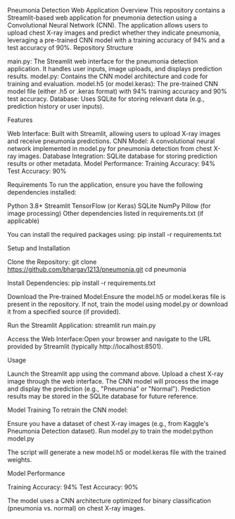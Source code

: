 Pneumonia Detection Web Application
Overview
This repository contains a Streamlit-based web application for pneumonia detection using a Convolutional Neural Network (CNN). The application allows users to upload chest X-ray images and predict whether they indicate pneumonia, leveraging a pre-trained CNN model with a training accuracy of 94% and a test accuracy of 90%.
Repository Structure

main.py: The Streamlit web interface for the pneumonia detection application. It handles user inputs, image uploads, and displays prediction results.
model.py: Contains the CNN model architecture and code for training and evaluation.
model.h5 (or model.keras): The pre-trained CNN model file (either .h5 or .keras format) with 94% training accuracy and 90% test accuracy.
Database: Uses SQLite for storing relevant data (e.g., prediction history or user inputs).

Features

Web Interface: Built with Streamlit, allowing users to upload X-ray images and receive pneumonia predictions.
CNN Model: A convolutional neural network implemented in model.py for pneumonia detection from chest X-ray images.
Database Integration: SQLite database for storing prediction results or other metadata.
Model Performance: 
Training Accuracy: 94%
Test Accuracy: 90%



Requirements
To run the application, ensure you have the following dependencies installed:

Python 3.8+
Streamlit
TensorFlow (or Keras)
SQLite
NumPy
Pillow (for image processing)
Other dependencies listed in requirements.txt (if applicable)

You can install the required packages using:
pip install -r requirements.txt

Setup and Installation

Clone the Repository:
git clone https://github.com/bhargav1213/pneumonia.git
cd pneumonia


Install Dependencies:
pip install -r requirements.txt


Download the Pre-trained Model:Ensure the model.h5 or model.keras file is present in the repository. If not, train the model using model.py or download it from a specified source (if provided).

Run the Streamlit Application:
streamlit run main.py


Access the Web Interface:Open your browser and navigate to the URL provided by Streamlit (typically http://localhost:8501).


Usage

Launch the Streamlit app using the command above.
Upload a chest X-ray image through the web interface.
The CNN model will process the image and display the prediction (e.g., "Pneumonia" or "Normal").
Prediction results may be stored in the SQLite database for future reference.

Model Training
To retrain the CNN model:

Ensure you have a dataset of chest X-ray images (e.g., from Kaggle's Pneumonia Detection dataset).
Run model.py to train the model:python model.py


The script will generate a new model.h5 or model.keras file with the trained weights.

Model Performance

Training Accuracy: 94%
Test Accuracy: 90%

The model uses a CNN architecture optimized for binary classification (pneumonia vs. normal) on chest X-ray images.
